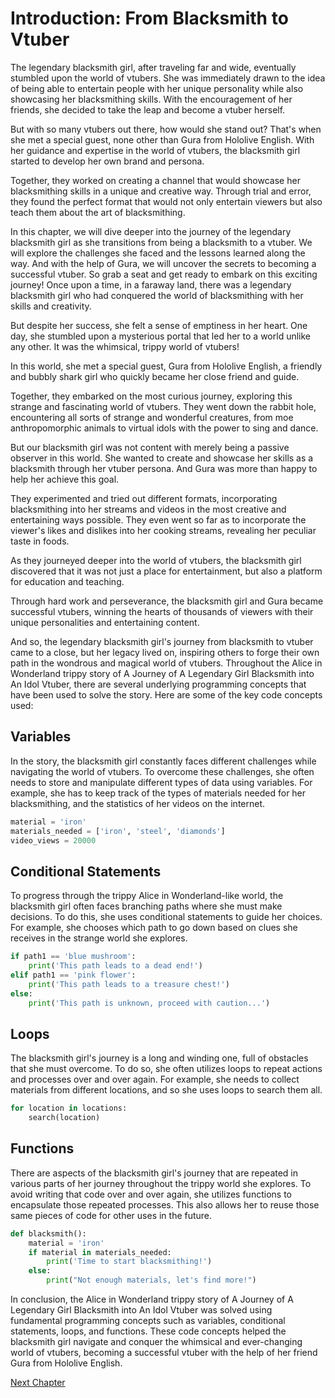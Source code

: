 # Introduction: From Blacksmith to Vtuber

The legendary blacksmith girl, after traveling far and wide, eventually stumbled upon the world of vtubers. She was immediately drawn to the idea of being able to entertain people with her unique personality while also showcasing her blacksmithing skills. With the encouragement of her friends, she decided to take the leap and become a vtuber herself.

But with so many vtubers out there, how would she stand out? That's when she met a special guest, none other than Gura from Hololive English. With her guidance and expertise in the world of vtubers, the blacksmith girl started to develop her own brand and persona.

Together, they worked on creating a channel that would showcase her blacksmithing skills in a unique and creative way. Through trial and error, they found the perfect format that would not only entertain viewers but also teach them about the art of blacksmithing.

In this chapter, we will dive deeper into the journey of the legendary blacksmith girl as she transitions from being a blacksmith to a vtuber. We will explore the challenges she faced and the lessons learned along the way. And with the help of Gura, we will uncover the secrets to becoming a successful vtuber. So grab a seat and get ready to embark on this exciting journey!
Once upon a time, in a faraway land, there was a legendary blacksmith girl who had conquered the world of blacksmithing with her skills and creativity.

But despite her success, she felt a sense of emptiness in her heart. One day, she stumbled upon a mysterious portal that led her to a world unlike any other. It was the whimsical, trippy world of vtubers!

In this world, she met a special guest, Gura from Hololive English, a friendly and bubbly shark girl who quickly became her close friend and guide.

Together, they embarked on the most curious journey, exploring this strange and fascinating world of vtubers. They went down the rabbit hole, encountering all sorts of strange and wonderful creatures, from moe anthropomorphic animals to virtual idols with the power to sing and dance.

But our blacksmith girl was not content with merely being a passive observer in this world. She wanted to create and showcase her skills as a blacksmith through her vtuber persona. And Gura was more than happy to help her achieve this goal.

They experimented and tried out different formats, incorporating blacksmithing into her streams and videos in the most creative and entertaining ways possible. They even went so far as to incorporate the viewer's likes and dislikes into her cooking streams, revealing her peculiar taste in foods.

As they journeyed deeper into the world of vtubers, the blacksmith girl discovered that it was not just a place for entertainment, but also a platform for education and teaching.

Through hard work and perseverance, the blacksmith girl and Gura became successful vtubers, winning the hearts of thousands of viewers with their unique personalities and entertaining content.

And so, the legendary blacksmith girl's journey from blacksmith to vtuber came to a close, but her legacy lived on, inspiring others to forge their own path in the wondrous and magical world of vtubers.
Throughout the Alice in Wonderland trippy story of A Journey of A Legendary Girl Blacksmith into An Idol Vtuber, there are several underlying programming concepts that have been used to solve the story. Here are some of the key code concepts used:

## Variables

In the story, the blacksmith girl constantly faces different challenges while navigating the world of vtubers. To overcome these challenges, she often needs to store and manipulate different types of data using variables. For example, she has to keep track of the types of materials needed for her blacksmithing, and the statistics of her videos on the internet.

```python
material = 'iron'
materials_needed = ['iron', 'steel', 'diamonds']
video_views = 20000
```

## Conditional Statements

To progress through the trippy Alice in Wonderland-like world, the blacksmith girl often faces branching paths where she must make decisions. To do this, she uses conditional statements to guide her choices. For example, she chooses which path to go down based on clues she receives in the strange world she explores.

```python
if path1 == 'blue mushroom':
    print('This path leads to a dead end!')
elif path1 == 'pink flower':
    print('This path leads to a treasure chest!')
else:
    print('This path is unknown, proceed with caution...')
```

## Loops

The blacksmith girl's journey is a long and winding one, full of obstacles that she must overcome. To do so, she often utilizes loops to repeat actions and processes over and over again. For example, she needs to collect materials from different locations, and so she uses loops to search them all.

```python
for location in locations:
    search(location)
```

## Functions

There are aspects of the blacksmith girl's journey that are repeated in various parts of her journey throughout the trippy world she explores. To avoid writing that code over and over again, she utilizes functions to encapsulate those repeated processes. This also allows her to reuse those same pieces of code for other uses in the future.

```python
def blacksmith():
    material = 'iron'
    if material in materials_needed:
        print('Time to start blacksmithing!')
    else:
        print("Not enough materials, let's find more!")
```

In conclusion, the Alice in Wonderland trippy story of A Journey of A Legendary Girl Blacksmith into An Idol Vtuber was solved using fundamental programming concepts such as variables, conditional statements, loops, and functions. These code concepts helped the blacksmith girl navigate and conquer the whimsical and ever-changing world of vtubers, becoming a successful vtuber with the help of her friend Gura from Hololive English.


[Next Chapter](02_Chapter02.md)